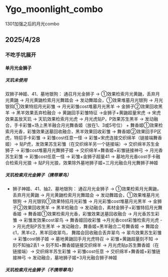 # Ygo_moonlight_combo
1301加强之后的月光combo

## 2025/4/28 

### 不吃手坑展开

#### 单月光金狮子
##### 天玑未使用
双狮子神姬、41、墓地银狗： 通召月光金狮子 -> ①效果检索月光黄鼬，丢弃月光黄鼬 -> 月光黄鼬检索月光舞踏会 -> 发动舞踏会，①效果堆墓月光银狗 -> 月光银钩①效果特招月光彩雏 -> 月光彩雏cost堆墓月光黑羊 -> 金狮子②效果回收黑羊 -> 黑羊效果丢弃检融合 -> 黄鼬回手彩雏特征 ->金狮子+黄鼬超量宋虎 -> 宋虎效果盖放天玑 -> 天玑效果检索月光虎 -> 月光虎贴P，P效果苏生黑羊 -> 发动融合，手卡彩雏+场上黑羊融合月光舞香姬（放在1、3或5号位） + 舞香姬①效果检索月光香，彩雏效果送墓回收融合，黑羊效果回收彩雏 -> 舞香姬②效果回手P区虎，特招手卡彩雏 -> 彩雏cost任意一怪 -> 彩雏+宋虎连接交织绵羊（链接端舞香姬）-> 贴P虎，发效果苏生彩雏（在交织绵羊另一个链接端）-> 交织绵羊苏生金狮子 -> 彩雏cost堆墓月光舞狮子姬 -> 交织绵羊+舞香姬+彩雏链接神弓 -> 月光香苏生彩雏 -> 彩雏cost任意一怪 -> 彩雏+金狮子超量41 -> 墓地月光香cost手卡融合检索月光狼 -> 贴P月光狼，效果除外墓地狮子姬+三月光融合月光舞狮子神姬

##### 天玑检索月光金狮子（携带翠鸟）
-   狮子神姬、41、抽2、墓地银狗： 通召月光金狮子 -> ①效果检索月光黄鼬，丢弃月光黄鼬 -> 月光黄鼬检索月光舞踏会 -> 发动舞踏会，①效果堆墓月光银狗 -> 月光银钩①效果特招月光彩雏 -> 月光彩雏cost堆墓月光黑羊 -> 金狮子②效果回收黑羊 -> 黑羊检融合 -> 发动融合，素材金狮子+彩雏特招月光舞香姬 -> 舞香姬①效果检索月光香，彩雏效果送墓回收融合 -> 月光香苏生彩雏 -> 彩雏发效果cost翠鸟 -> 舞香姬回收彩雏 ->月光香cost彩雏检索月光虎 -> 月光虎贴P苏生黑羊 -> 发动融合，舞香姬+黑羊融合二号舞香姬 -> 舞踏会c1，黑羊c2，黑羊回收翠鸟， 舞踏会回收融合丢弃翠鸟 -> 翠鸟效果苏生彩雏 -> 彩雏cost狮子姬 -> 墓地黄鼬回手月光虎特召 -> 彩雏+黄鼬超量刻不知 -> 刻不知抽2丢1 -> 刻不知+舞香姬链接交织绵羊 -> 月光虎贴p苏生舞香姬（在链接端）-> 交织绵羊苏生彩雏 -> 彩雏cost任意 -> 交织绵羊+舞香姬+彩雏链接神弓 -> 发动融合，墓地狮子姬+3月光融合狮子神姬 

##### 天玑检索月光金狮子（不携带翠鸟）